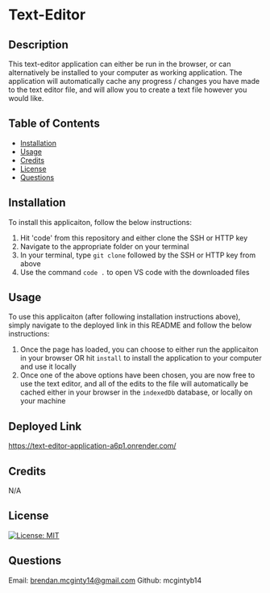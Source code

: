 # Text-Editor

## Description
This text-editor application can either be run in the browser, or can alternatively be installed to your computer as working application. The application will automatically cache any progress / changes you have made to the text editor file, and will allow you to create a text file however you would like. 

## Table of Contents
- [Installation](#installation)
- [Usage](#usage)
- [Credits](#credits)
- [License](#license)
- [Questions](#questions)

## Installation
To install this applicaiton, follow the below instructions:

1. Hit 'code' from this repository and either clone the SSH or HTTP key
2. Navigate to the appropriate folder on your terminal
3. In your terminal, type `git clone` followed by the SSH or HTTP key from above
4. Use the command `code .` to open VS code with the downloaded files

## Usage
To use this applicaiton (after following installation instructions above), simply navigate to the deployed link in this README and follow the below instructions:

1. Once the page has loaded, you can choose to either run the applicaiton in your browser OR hit `install` to install the application to your computer and use it locally
2. Once one of the above options have been chosen, you are now free to use the text editor, and all of the edits to the file will automatically be cached either in your browser in the `indexedDb` database, or locally on your machine

## Deployed Link

https://text-editor-application-a6p1.onrender.com/

## Credits
N/A

## License
[![License: MIT](https://img.shields.io/badge/License-MIT-yellow.svg)](https://opensource.org/licenses/MIT)

## Questions

Email: brendan.mcginty14@gmail.com
Github: mcgintyb14

